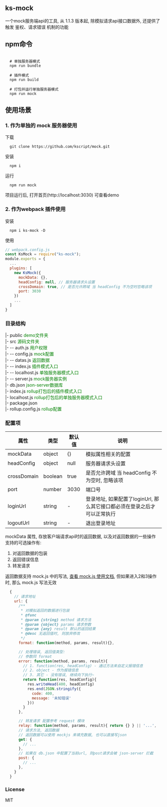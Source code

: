 ## ks-mock
一个mock服务端api的工具, 从 1.1.3 版本起, 除模拟请求api接口数据外, 还提供了触发 鉴权、请求错误 机制的功能

## npm命令
``` npm

  # 单独服务器模式
  npm run bundle

  # 插件模式
  npm run build

  # 打包并运行单独服务器模式
  npm run mock
```

## 使用场景
### 1. 作为单独的 mock 服务器使用
下载
```git
  git clone https://github.com/kscript/mock.git
```
安装
```npm
  npm i
```
运行
```npm
  npm run mock
```
项目运行后, 打开首页(http://localhost:3030) 可查看demo


### 2. 作为webpack 插件使用
安装
```npm
  npm i ks-mock -D
```
使用
```javascript
// webpack.config.js
const KsMock = require("ks-mock");
module.exports = {
  ...
  plugins: [
    new KsMock({
      mockData: {}, 
      headConfig: null, // 服务器请求头设置
      crossDomain: true, // 是否允许跨域 当 headConfig 不为空时忽略该项
      port: 3030
    })
    ...
  ]
}
```

### 目录结构
|- public  <font color="green">demo文件夹</font>  
|- src  <font color="green">源码文件夹</font>  
|- -- auth.js  <font color="green">用户权限</font>  
|- -- config.js  <font color="green">mock配置</font>  
|- -- datas.js  <font color="green">返回数据</font>  
|- -- index.js  <font color="green">插件模式入口</font>  
|- -- localhost.js  <font color="green">单独服务器模式入口</font>  
|- -- server.js  <font color="green">mock服务器实例</font>  
|- db.json  <font color="green">json-server数据库</font>  
|- index.js  <font color="green">rollup打包后的插件模式入口</font>  
|- localhost.js  <font color="green">rollup打包后的单独服务器模式入口</font>  
|- package.json  
|- rollup.config.js  <font color="green">rollup配置</font>  


### 配置项
|属性|类型|默认值|说明|
|--|--|--|--|
| mockData | object | {} | 模拟属性相关的配置 |
| headConfig | object | null | 服务器请求头设置 |
| crossDomain | boolean | true | 是否允许跨域 当 headConfig 不为空时, 忽略该项 |
| port | number | 3030 | 端口号 |
| loginUrl | string | - | 登录地址, 如果配置了loginUrl, 那么其它接口都必须在登录之后才可以正常执行 |
| logoutUrl | string | - | 退出登录地址 |

mockData 属性, 存放客户端请求api时的返回数据, 以及对返回数据的一些操作  
支持的可选操作有: 
1. 对返回数据的包装
2. 返回错误信息
3. 转发请求

返回数据支持 mock.js 中的写法, [查看 mock.js 使用文档](https://github.com/nuysoft/Mock/wiki), 但如果进入2和3操作时, 那么 mock.js 写法无效

``` js
  {
    // 请求地址
    url: {
      /**
       * 对模拟返回的数据进行包装
       * @func
       * @param {string} method 请求方法
       * @param {object} params 请求参数
       * @param {any} result 默认的返回结果
       * @desc 无返回值时, 则放弃修改
       */
      format: function(method, params, result){}, 

      // 处理错误, 返回值类型: 
      // 参数同 format
      error: function(method, params, result){
        // 1. function(res, headConfig) - 通过方法来自定义报错信息
        // 2. object - 作为报错信息
        // 3. 其它 - 没有错误, 继续向下执行~
        return function(res, headConfig){
          res.writeHead(400, headConfig)
          res.end(JSON.stringify({
            code: 400,
            message: '未知错误'
          }))
        }
      }, 

      // 转发请求 配置参考 request 模块
      relay: function(method, params, result){ return {} } || '...',
      // 请求方法, 返回数据
      // 返回数据可以使用 mockjs 来填充数据, 也可以直接写json
      get: {
        // ...
      },
      // 如果在 db.json 中配置了当前url, 则post请求会被 json-server 拦截
      post: {
        // ...
      },
    }
  }
```

### License
MIT
